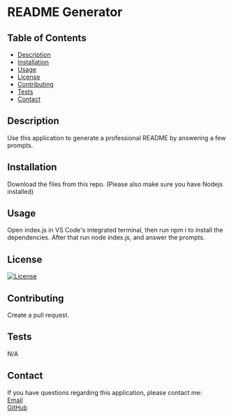 # README Generator

  ## Table of Contents
  
  - [Description](#description)
  - [Installation](#installation)
  - [Usage](#usage)
  - [License](#license)
  - [Contributing](#contributing)
  - [Tests](#tests)
  - [Contact](#contact)

  ## Description
  
  Use this application to generate a professional README by answering a few prompts.
  
  ## Installation
  
  Download the files from this repo. (Please also make sure you have Nodejs installed)
  
  ## Usage
  
  Open index.js in VS Code's integrated terminal, then run npm i to install the dependencies. After that run node index.js, and answer the prompts.

  ## License
  
  [![License](https://img.shields.io/badge/License-MIT-blue.svg)](https://opensource.org/licenses/MIT)
  
  ## Contributing
  
  Create a pull request.
  
  ## Tests

  N/A

  ## Contact
  
  If you have questions regarding this application, please contact me:
  <br>
  [Email](mailto:joshualemmond@gmail.com) 
  <br>
  [GitHub](https://github.com/Joshvuh)
